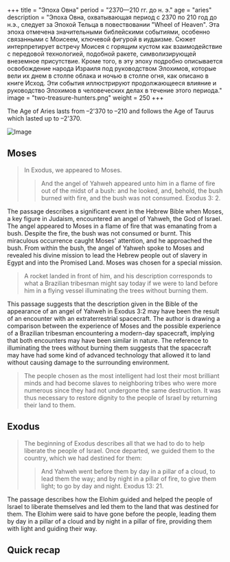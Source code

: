 +++
title = "Эпоха Овна"
period = "2370—210 гг. до н. э."
age = "aries"
description = "Эпоха Овна, охватывающая период с 2370 по 210 год до н.э., следует за Эпохой Тельца в повествовании \"Wheel of Heaven\". Эта эпоха отмечена значительными библейскими событиями, особенно связанными с Моисеем, ключевой фигурой в иудаизме. Сюжет интерпретирует встречу Моисея с горящим кустом как взаимодействие с передовой технологией, подобной ракете, символизирующей внеземное присутствие. Кроме того, в эту эпоху подробно описывается освобождение народа Израиля под руководством Элохимов, которые вели их днем в столпе облака и ночью в столпе огня, как описано в книге Исход. Эти события иллюстрируют продолжающееся влияние и руководство Элохимов в человеческих делах в течение этого периода."
image = "two-treasure-hunters.png"
weight = 250
+++

The Age of Aries lasts from –2'370 to –210 and follows the Age of Taurus which lasted up to –2'370.

![Image](images/equinox_bc2370.png "Vernal equinox in 2370 BC")

## Moses

> In Exodus, we appeared to Moses.
>
>> And the angel of Yahweh appeared unto him in a flame of fire out of the midst of a bush: and he looked, and, behold, the bush burned with fire, and the bush was not consumed. Exodus 3: 2.

The passage describes a significant event in the Hebrew Bible when Moses, a key figure in Judaism, encountered an angel of Yahweh, the God of Israel. The angel appeared to Moses in a flame of fire that was emanating from a bush. Despite the fire, the bush was not consumed or burnt. This miraculous occurrence caught Moses' attention, and he approached the bush. From within the bush, the angel of Yahweh spoke to Moses and revealed his divine mission to lead the Hebrew people out of slavery in Egypt and into the Promised Land. Moses was chosen for a special mission.

> A rocket landed in front of him, and his description corresponds to what a Brazilian tribesman might say today if we were to land before him in a flying vessel illuminating the trees without burning them.

This passage suggests that the description given in the Bible of the appearance of an angel of Yahweh in Exodus 3:2 may have been the result of an encounter with an extraterrestrial spacecraft. The author is drawing a comparison between the experience of Moses and the possible experience of a Brazilian tribesman encountering a modern-day spacecraft, implying that both encounters may have been similar in nature. The reference to illuminating the trees without burning them suggests that the spacecraft may have had some kind of advanced technology that allowed it to land without causing damage to the surrounding environment.

> The people chosen as the most intelligent had lost their most brilliant minds and had become slaves to neighboring tribes who were more numerous since they had not undergone the same destruction. It was thus necessary to restore dignity to the people of Israel by returning their land to them.

## Exodus

> The beginning of Exodus describes all that we had to do to help liberate the people of Israel. Once departed, we guided them to the country, which we had destined for them:
>
>> And Yahweh went before them by day in a pillar of a cloud, to lead them the way; and by night in a pillar of fire, to give them light; to go by day and night. Exodus 13: 21.

The passage describes how the Elohim guided and helped the people of Israel to liberate themselves and led them to the land that was destined for them. The Elohim were said to have gone before the people, leading them by day in a pillar of a cloud and by night in a pillar of fire, providing them with light and guiding their way.

## Quick recap